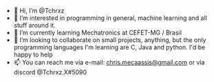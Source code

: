 - 👋 Hi, I’m @Tchrxz
- 👀 I’m interested in programming in general, machine learning and all stuff around it.
- 🌱 I’m currently learning Mechatronics at CEFET-MG / Brasil
- 💞️ I’m looking to collaborate on small projects, anything, but the only programming languages I'm learning are C, Java and python. I'd be happy to help
- 📫 You can reach me via e-mail: chris.mecaassis@gmail.com or via discord @Tchrxz.X#5090

<!---
Tchrxz/Tchrxz is a ✨ special ✨ repository because its `README.md` (this file) appears on your GitHub profile.
You can click the Preview link to take a look at your changes.
--->
